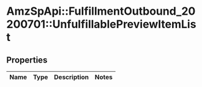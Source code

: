 # AmzSpApi::FulfillmentOutbound_20200701::UnfulfillablePreviewItemList

## Properties
Name | Type | Description | Notes
------------ | ------------- | ------------- | -------------

